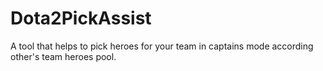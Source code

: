 Dota2PickAssist
===============

A tool that helps to pick heroes for your team in captains mode according other's team heroes pool.